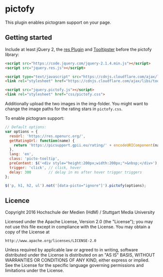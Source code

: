 # pictofy

This plugin enables pictogram support on your page.

## Getting started

Include at least jQuery 2, the [res Plugin](https://github.com/AlexVonB/res)
and [Tooltipster](https://iamceege.github.io/tooltipster/) before the pictofy
library:

```html
<script src="https://code.jquery.com/jquery-2.1.4.min.js"></script>
<script src="jquery.res.js"></script>

<script type="text/javascript" src="https://cdnjs.cloudflare.com/ajax/libs/tooltipster/3.3.0/js/jquery.tooltipster.min.js"></script>
<link rel="stylesheet" href="https://cdnjs.cloudflare.com/ajax/libs/tooltipster/3.3.0/css/tooltipster.min.css">

<script src="jquery.pictofy.js"></script>
<link rel="stylesheet" href="css/pictofy.css">
```

Additionally upload the two images in the img-folder. You might want to change
the image paths for the rating stars in `pictofy.css`.

To enable pictogram support:

```js
// Default options:
var options = {
  resUrl: 'https://res.openurc.org/',
  getRatingUrl: function(name) {
    return 'https://picsupport.gpii.eu/rating/' + encodeURIComponent(name);
  },
  lang: 'en',
  class: 'picto-tooltip',
  preContent: $('<div style="height:200px;width:200px;">&nbsp;</div>'),
  trigger: 'click', // click, hover
  delay: 300        // delay in ms after hover trigger triggers
};

$('p, h1, h2, ul').not('[data-picto="ignore"]').pictofy(options);
```

## Licence

Copyright 2016 Hochschule der Medien (HdM) / Stuttgart Media University

Licensed under the Apache License, Version 2.0 (the "License");
you may not use this file except in compliance with the License.
You may obtain a copy of the License at

    http://www.apache.org/licenses/LICENSE-2.0

Unless required by applicable law or agreed to in writing, software
distributed under the License is distributed on an "AS IS" BASIS,
WITHOUT WARRANTIES OR CONDITIONS OF ANY KIND, either express or implied.
See the License for the specific language governing permissions and
limitations under the License.

